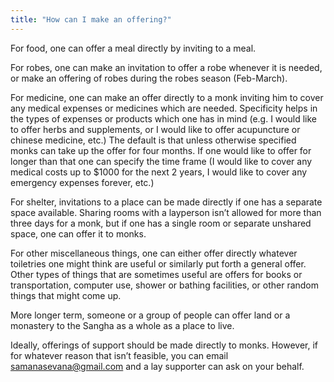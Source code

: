 ```yaml
---
title: "How can I make an offering?"
---
```


For food, one can offer a meal directly by inviting to a meal.

For robes, one can make an invitation to offer a robe whenever it is needed, or make an offering of robes during the robes season (Feb-March).

For medicine, one can make an offer directly to a monk inviting him to cover any medical expenses or medicines which are needed. Specificity helps in the types of expenses or products which one has in mind (e.g. I would like to offer herbs and supplements, or I would like to offer acupuncture or chinese medicine, etc.) The default is that unless otherwise specified monks can take up the offer for four months. If one would like to offer for longer than that one can specify the time frame (I would like to cover any medical costs up to $1000 for the next 2 years, I would like to cover any emergency expenses forever, etc.)

For shelter, invitations to a place can be made directly if one has a separate space available. Sharing rooms with a layperson isn’t allowed for more than three days for a monk, but if one has a single room or separate unshared space, one can offer it to monks.

For other miscellaneous things, one can either offer directly whatever toiletries one might think are useful or similarly put forth a general offer. Other types of things that are sometimes useful are offers for books or transportation, computer use, shower or bathing facilities, or other random things that might come up.

More longer term, someone or a group of people can offer land or a monastery to the Sangha as a whole as a place to live.

Ideally, offerings of support should be made directly to monks. However, if for whatever reason that isn’t feasible, you can email [samanasevana@gmail.com](mailto:samanasevana@gmail.com) and a lay supporter can ask on your behalf.
